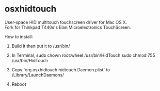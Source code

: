 osxhidtouch
===========

User-space HID multitouch touchscreen driver for Mac OS X.   
Fork for Thinkpad T440s's Elan Microelectronics TouchScreen.

How to install:

1. Build it then put it to /usr/bin/

2. In Terminal,
sudo chown root:wheel /usr/bin/HidTouch
sudo chmod 755 /usr/bin/HidTouch

3. Copy 'org.osxhidtouch.hidtouch.Daemon.plist' to /Library/LaunchDaemons/

4. Reboot
